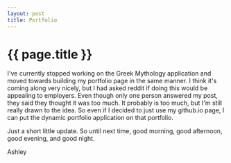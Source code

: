 ```yaml
---
layout: post
title: Portfolio
---
```


{{ page.title }}
============

I've currently stopped working on the Greek Mythology application and moved towards building my portfolio page in the same manner. I think it's coming along very nicely, but I had asked reddit if doing this would be appealing to employers. Even though only one person answered my post, they said they thought it was too much. It probably is too much, but I'm still really drawn to the idea. So even if I decided to  just use my github.io page, I can put the dynamic portfolio application on that portfolio.

Just a short little update. So until next time, good morning, good afternoon, good evening, and good night.

Ashley